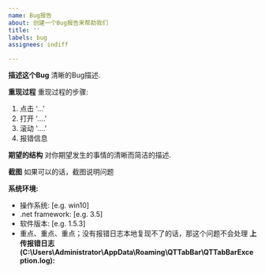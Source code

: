 ```yaml
---
name: Bug报告
about: 创建一个Bug报告来帮助我们
title: ''
labels: bug
assignees: indiff

---
```


**描述这个Bug**
清晰的Bug描述.

**重现过程**
重现过程的步骤:
1. 点击 '...'
2. 打开 '....'
3. 滚动 '....'
4. 报错信息

**期望的结构**
对你期望发生的事情的清晰而简洁的描述.

**截图**
如果可以的话，截图说明问题

**系统环境:**
 - 操作系统: [e.g. win10]
 - .net framework: [e.g. 3.5]
 - 软件版本: [e.g. 1.5.3]
 - 重点、重点、重点；没有报错日志本地复现不了的话，那这个问题不会处理
**上传报错日志(C:\Users\Administrator\AppData\Roaming\QTTabBar\QTTabBarException.log):**

